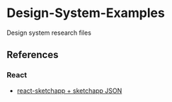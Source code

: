 # Design-System-Examples

Design system research files

## References

### React

* [react-sketchapp + sketchapp JSON](./react/sketch)

